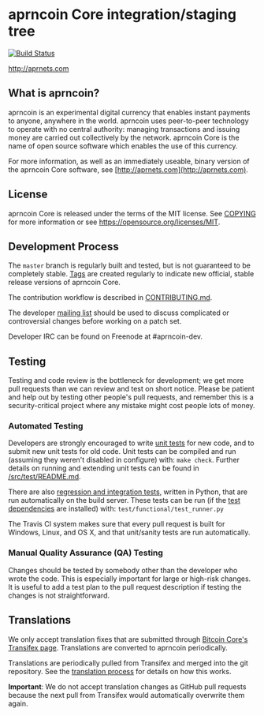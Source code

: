 aprncoin Core integration/staging tree
=====================================

[![Build Status](https://travis-ci.org/toolboc/aprncoin.svg?branch=master)](https://travis-ci.org/toolboc/aprncoin)

http://aprnets.com

What is aprncoin?
----------------

aprncoin is an experimental digital currency that enables instant payments to
anyone, anywhere in the world. aprncoin uses peer-to-peer technology to operate
with no central authority: managing transactions and issuing money are carried
out collectively by the network. aprncoin Core is the name of open source
software which enables the use of this currency.

For more information, as well as an immediately useable, binary version of
the aprncoin Core software, see [http://aprnets.com](http://aprnets.com).

License
-------

aprncoin Core is released under the terms of the MIT license. See [COPYING](COPYING) for more
information or see https://opensource.org/licenses/MIT.

Development Process
-------------------

The `master` branch is regularly built and tested, but is not guaranteed to be
completely stable. [Tags](https://github.com/aprnets/aprncoin/tags) are created
regularly to indicate new official, stable release versions of aprncoin Core.

The contribution workflow is described in [CONTRIBUTING.md](CONTRIBUTING.md).

The developer [mailing list](https://groups.google.com/forum/#!forum/aprncoin-dev)
should be used to discuss complicated or controversial changes before working
on a patch set.

Developer IRC can be found on Freenode at #aprncoin-dev.

Testing
-------

Testing and code review is the bottleneck for development; we get more pull
requests than we can review and test on short notice. Please be patient and help out by testing
other people's pull requests, and remember this is a security-critical project where any mistake might cost people
lots of money.

### Automated Testing

Developers are strongly encouraged to write [unit tests](src/test/README.md) for new code, and to
submit new unit tests for old code. Unit tests can be compiled and run
(assuming they weren't disabled in configure) with: `make check`. Further details on running
and extending unit tests can be found in [/src/test/README.md](/src/test/README.md).

There are also [regression and integration tests](/test), written
in Python, that are run automatically on the build server.
These tests can be run (if the [test dependencies](/test) are installed) with: `test/functional/test_runner.py`

The Travis CI system makes sure that every pull request is built for Windows, Linux, and OS X, and that unit/sanity tests are run automatically.

### Manual Quality Assurance (QA) Testing

Changes should be tested by somebody other than the developer who wrote the
code. This is especially important for large or high-risk changes. It is useful
to add a test plan to the pull request description if testing the changes is
not straightforward.

Translations
------------

We only accept translation fixes that are submitted through [Bitcoin Core's Transifex page](https://www.transifex.com/projects/p/bitcoin/).
Translations are converted to aprncoin periodically.

Translations are periodically pulled from Transifex and merged into the git repository. See the
[translation process](doc/translation_process.md) for details on how this works.

**Important**: We do not accept translation changes as GitHub pull requests because the next
pull from Transifex would automatically overwrite them again.
